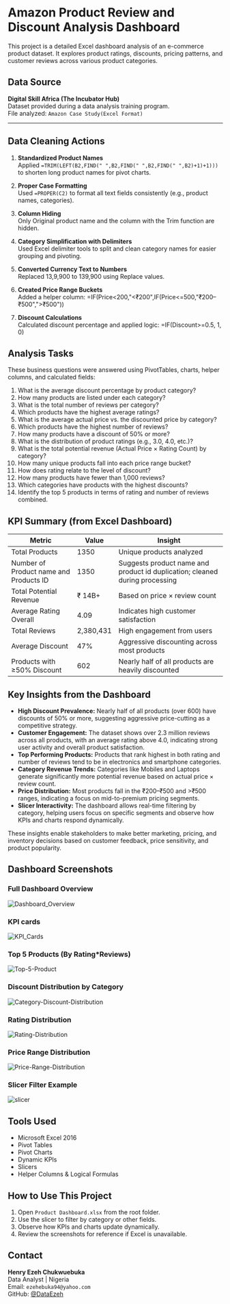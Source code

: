 # Amazon Product Review and Discount Analysis Dashboard

This project is a detailed Excel dashboard analysis of an e-commerce product dataset. It explores product ratings, discounts, pricing patterns, and customer reviews across various product categories.

## Data Source

**Digital Skill Africa (The Incubator Hub)**  
Dataset provided during a data analysis training program.  
File analyzed: `Amazon Case Study(Excel Format)`

---

## Data Cleaning Actions

1. **Standardized Product Names**  
   Applied `=TRIM(LEFT(B2,FIND(" ",B2,FIND(" ",B2,FIND(" ",B2)+1)+1)))` to shorten long product names for pivot charts.

2. **Proper Case Formatting**  
   Used `=PROPER(C2)` to format all text fields consistently (e.g., product names, categories).

3. **Column Hiding**  
   Only Original product name and the column with the Trim function are hidden.

4. **Category Simplification with Delimiters**  
   Used Excel delimiter tools to split and clean category names for easier grouping and pivoting.

5. **Converted Currency Text to Numbers**  
   Replaced 13,9,900 to 139,900 using Replace values.

6. **Created Price Range Buckets**  
   Added a helper column:
 =IF(Price<200,"<₹200",IF(Price<=500,"₹200–₹500",">₹500"))

7. **Discount Calculations**  
Calculated discount percentage and applied logic:
  =IF(Discount>=0.5, 1, 0)

## Analysis Tasks

These business questions were answered using PivotTables, charts, helper columns, and calculated fields:

1. What is the average discount percentage by product category?  
2. How many products are listed under each category?  
3. What is the total number of reviews per category?  
4. Which products have the highest average ratings?  
5. What is the average actual price vs. the discounted price by category?  
6. Which products have the highest number of reviews?  
7. How many products have a discount of 50% or more?  
8. What is the distribution of product ratings (e.g., 3.0, 4.0, etc.)?  
9. What is the total potential revenue (Actual Price × Rating Count) by category?  
10. How many unique products fall into each price range bucket?  
11. How does rating relate to the level of discount?  
12. How many products have fewer than 1,000 reviews?  
13. Which categories have products with the highest discounts?  
14. Identify the top 5 products in terms of rating and number of reviews combined.



## KPI Summary (from Excel Dashboard)

| Metric                          | Value        | Insight |
|--------------------------------|--------------|---------|
| Total Products                 | 1350         | Unique products analyzed |
| Number of Product name and Products ID           | 1350         | Suggests product name and product   id duplication; cleaned during processing |
| Total Potential Revenue        | ₹ 14B+       | Based on price × review count |
| Average Rating Overall         | 4.09         | Indicates high customer satisfaction |
| Total Reviews                  | 2,380,431    | High engagement from users |
| Average Discount               | 47%          | Aggressive discounting across most products |
| Products with ≥50% Discount    | 602          | Nearly half of all products are heavily discounted |




## Key Insights from the Dashboard

- **High Discount Prevalence:** Nearly half of all products (over 600) have discounts of 50% or more, suggesting aggressive price-cutting as a competitive strategy.
- **Customer Engagement:** The dataset shows over 2.3 million reviews across all products, with an average rating above 4.0, indicating strong user activity and overall product satisfaction.
- **Top Performing Products:** Products that rank highest in both rating and number of reviews tend to be in electronics and smartphone categories.
- **Category Revenue Trends:** Categories like Mobiles and Laptops generate significantly more potential revenue based on actual price × review count.
- **Price Distribution:** Most products fall in the ₹200–₹500 and >₹500 ranges, indicating a focus on mid-to-premium pricing segments.
- **Slicer Interactivity:** The dashboard allows real-time filtering by category, helping users focus on specific segments and observe how KPIs and charts respond dynamically.

These insights enable stakeholders to make better marketing, pricing, and inventory decisions based on customer feedback, price sensitivity, and product popularity.




## Dashboard Screenshots

### Full Dashboard Overview
![Dashboard_Overview](https://github.com/user-attachments/assets/9745b8c1-d65b-46b8-9fe8-7184148a03c7)

### KPI cards
![KPI_Cards](https://github.com/user-attachments/assets/b73cef6b-3028-4c92-8f2f-3cd067abdca2)

### Top 5 Products (By Rating*Reviews)
![Top-5-Product](https://github.com/user-attachments/assets/c7562ad6-bffc-4761-947a-0d6bddb1c637)

### Discount Distribution by Category
![Category-Discount-Distribution](https://github.com/user-attachments/assets/97e41fe4-a8ed-4440-9682-b317b1bc5644)

### Rating Distribution
![Rating-Distribution](https://github.com/user-attachments/assets/5eac7d82-9e8c-470f-a642-5cc73554dc1b)

### Price Range Distribution
![Price-Range-Distribution](https://github.com/user-attachments/assets/43f2b6dd-833f-482e-aeb8-839bb895db21)

### Slicer Filter Example
![slicer](https://github.com/user-attachments/assets/574841c1-43c6-4c92-9de2-108ea61deb65)





## Tools Used

- Microsoft Excel 2016
- Pivot Tables
- Pivot Charts
- Dynamic KPIs
- Slicers
- Helper Columns & Logical Formulas



## How to Use This Project

1. Open `Product Dashboard.xlsx` from the root folder.
2. Use the slicer to filter by category or other fields.
3. Observe how KPIs and charts update dynamically.
4. Review the screenshots for reference if Excel is unavailable.


## Contact

**Henry Ezeh Chukwuebuka**  
Data Analyst | Nigeria  
Email: `ezehebuka94@yahoo.com`  
GitHub: [@DataEzeh](https://github.com/DataEzeh)

